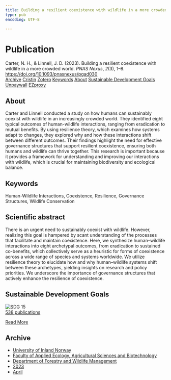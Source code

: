 ```yaml
---
title: Building a resilient coexistence with wildlife in a more crowded world
type: pub
encoding: UTF-8

---
```

<h1>Publication</h1>
<article id="csl-bib-container-UUYBW4UJ" class="csl-bib-container">
  <div class="csl-bib-body"> <div class="csl-entry">Carter, N. H., &#38; Linnell, J. D. (2023). Building a resilient coexistence with wildlife in a more crowded world. <i>PNAS Nexus</i>, <i>2</i>(3), 1–8. <a href="https://doi.org/10.1093/pnasnexus/pgad030">https://doi.org/10.1093/pnasnexus/pgad030</a></div> </div>
  <div class="csl-bib-buttons">
    <a href="#taxonomy-article-UUYBW4UJ" alt="archive" class="csl-bib-button">Archive</a>
    <a href="https://app.cristin.no/results/show.jsf?id=2139943" alt="Cristin" class="csl-bib-button">Cristin</a>
    <a href="http://zotero.org/groups/5881554/items/UUYBW4UJ" alt="Zotero" class="csl-bib-button">Zotero</a>
    <a href="#keywords-article-UUYBW4UJ" alt="keywords" class="csl-bib-button">Keywords</a>
    <a href="#about-article-UUYBW4UJ" alt="about_pub" class="csl-bib-button">About</a>
    <a href="#sdg-article-UUYBW4UJ" alt="sdg" class="csl-bib-button">Sustainable Development Goals</a>
    <a href="https://academic.oup.com/pnasnexus/article-pdf/2/3/pgad030/49702587/pgad030.pdf" alt="Unpaywall" class="csl-bib-button">Unpaywall</a>
    <a href="https://academic.oup.com/pnasnexus/article-pdf/2/3/pgad030/49702587/pgad030.pdf" alt="EZproxy" class="csl-bib-button">EZproxy</a>
  </div>
  <div id="csl-bib-meta-container-UUYBW4UJ"></div>
</article>
<div id="csl-bib-meta-UUYBW4UJ" class="csl-bib-meta">
  <article id="about-article-UUYBW4UJ" class="about_pub-article">
    <h1>About</h1>
    Carter and Linnell conducted a study on how humans can sustainably coexist with wildlife in an increasingly crowded world. They identified eight typical outcomes of human-wildlife interactions, ranging from eradication to mutual benefits. By using resilience theory, which examines how systems adapt to changes, they explored why and how these interactions shift between different outcomes. Their findings highlight the need for effective governance structures that support resilient coexistence, ensuring both humans and wildlife can thrive together. This research is important because it provides a framework for understanding and improving our interactions with wildlife, which is crucial for maintaining biodiversity and ecological balance.
  </article>
  <article id="keywords-article-UUYBW4UJ" class="keywords-article">
    <h1>Keywords</h1>
    Human-Wildlife Interactions, Coexistence, Resilience, Governance Structures, Wildlife Conservation
  </article>
  <article id="abstract-article-UUYBW4UJ" class="abstract-article">
    <h1>Scientific abstract</h1>
    There is an urgent need to sustainably coexist with wildlife. However, realizing this goal is hampered by scant understanding of the processes that facilitate and maintain coexistence. Here, we synthesize human–wildlife interactions into eight archetypal outcomes, from eradication to sustained co-benefits, which collectively serve as a heuristic for forms of coexistence across a wide range of species and systems worldwide. We utilize resilience theory to elucidate how and why human–wildlife systems shift between these archetypes, yielding insights on research and policy priorities. We underscore the importance of governance structures that actively enhance the resilience of coexistence.
  </article>
  <article id="sdg-article-UUYBW4UJ" class="sdg-article">
    <h1>Sustainable Development Goals</h1>
    <div class="sdg-container"><div id="sdg15" class="sdg">
        <img src="{{< params subfolder >}}images/sdg/sdg15_en.png" class="image" alt="SDG 15">
        <div class="sdg-overlay">
          <a href="/en/archive/?key=?sdg=15#archive" class="sdg-publication-count"><span>538</span> publications</a>
          <p><a href="https://sdgs.un.org/goals/goal15" class="sdg-read-more">Read More</a></p>
        </div>
      </div></div>
  </article>
  <article id="taxonomy-article-UUYBW4UJ" class="taxonomy-article">
    <h1>Archive</h1>
    <ul>
      <li>
        <a href="/en/archive/?key=3DCRN523">University of Inland Norway</a>
      </li>
      <li>
        <a href="/en/archive/?key=T77LXH6D">Faculty of Applied Ecology, Agricultural Sciences and Biotechnology</a>
      </li>
      <li>
        <a href="/en/archive/?key=7TRARPE3">Department of Forestry and Wildlife Management</a>
      </li>
      <li>
        <a href="/en/archive/?key=WXLLSUEU">2023</a>
      </li>
      <li>
        <a href="/en/archive/?key=J3RKSNFL">April</a>
      </li>
    </ul>
  </article>
</div>

